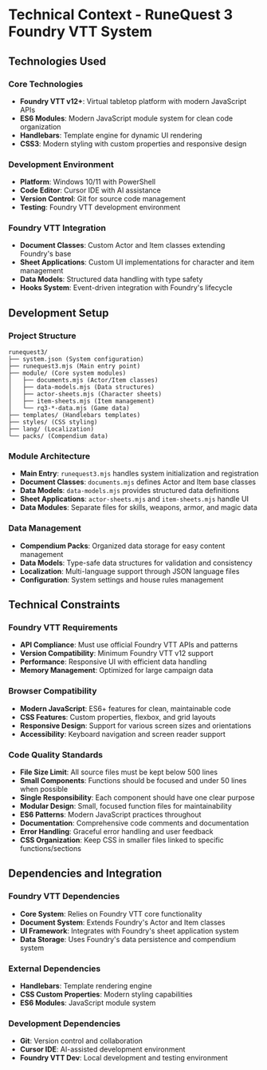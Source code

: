 # Technical Context - RuneQuest 3 Foundry VTT System

## Technologies Used

### Core Technologies
- **Foundry VTT v12+**: Virtual tabletop platform with modern JavaScript APIs
- **ES6 Modules**: Modern JavaScript module system for clean code organization
- **Handlebars**: Template engine for dynamic UI rendering
- **CSS3**: Modern styling with custom properties and responsive design

### Development Environment
- **Platform**: Windows 10/11 with PowerShell
- **Code Editor**: Cursor IDE with AI assistance
- **Version Control**: Git for source code management
- **Testing**: Foundry VTT development environment

### Foundry VTT Integration
- **Document Classes**: Custom Actor and Item classes extending Foundry's base
- **Sheet Applications**: Custom UI implementations for character and item management
- **Data Models**: Structured data handling with type safety
- **Hooks System**: Event-driven integration with Foundry's lifecycle

## Development Setup

### Project Structure
```
runequest3/
├── system.json (System configuration)
├── runequest3.mjs (Main entry point)
├── module/ (Core system modules)
│   ├── documents.mjs (Actor/Item classes)
│   ├── data-models.mjs (Data structures)
│   ├── actor-sheets.mjs (Character sheets)
│   ├── item-sheets.mjs (Item management)
│   └── rq3-*-data.mjs (Game data)
├── templates/ (Handlebars templates)
├── styles/ (CSS styling)
├── lang/ (Localization)
└── packs/ (Compendium data)
```

### Module Architecture
- **Main Entry**: `runequest3.mjs` handles system initialization and registration
- **Document Classes**: `documents.mjs` defines Actor and Item base classes
- **Data Models**: `data-models.mjs` provides structured data definitions
- **Sheet Applications**: `actor-sheets.mjs` and `item-sheets.mjs` handle UI
- **Data Modules**: Separate files for skills, weapons, armor, and magic data

### Data Management
- **Compendium Packs**: Organized data storage for easy content management
- **Data Models**: Type-safe data structures for validation and consistency
- **Localization**: Multi-language support through JSON language files
- **Configuration**: System settings and house rules management

## Technical Constraints

### Foundry VTT Requirements
- **API Compliance**: Must use official Foundry VTT APIs and patterns
- **Version Compatibility**: Minimum Foundry VTT v12 support
- **Performance**: Responsive UI with efficient data handling
- **Memory Management**: Optimized for large campaign data

### Browser Compatibility
- **Modern JavaScript**: ES6+ features for clean, maintainable code
- **CSS Features**: Custom properties, flexbox, and grid layouts
- **Responsive Design**: Support for various screen sizes and orientations
- **Accessibility**: Keyboard navigation and screen reader support

### Code Quality Standards
- **File Size Limit**: All source files must be kept below 500 lines
- **Small Components**: Functions should be focused and under 50 lines when possible
- **Single Responsibility**: Each component should have one clear purpose
- **Modular Design**: Small, focused function files for maintainability
- **ES6 Patterns**: Modern JavaScript practices throughout
- **Documentation**: Comprehensive code comments and documentation
- **Error Handling**: Graceful error handling and user feedback
- **CSS Organization**: Keep CSS in smaller files linked to specific functions/sections

## Dependencies and Integration

### Foundry VTT Dependencies
- **Core System**: Relies on Foundry VTT core functionality
- **Document System**: Extends Foundry's Actor and Item classes
- **UI Framework**: Integrates with Foundry's sheet application system
- **Data Storage**: Uses Foundry's data persistence and compendium system

### External Dependencies
- **Handlebars**: Template rendering engine
- **CSS Custom Properties**: Modern styling capabilities
- **ES6 Modules**: JavaScript module system

### Development Dependencies
- **Git**: Version control and collaboration
- **Cursor IDE**: AI-assisted development environment
- **Foundry VTT Dev**: Local development and testing environment
